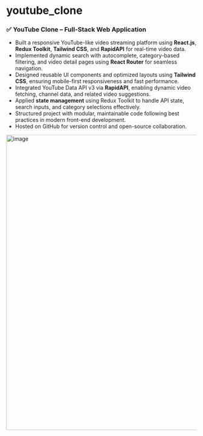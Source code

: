 # youtube_clone

### ✅ **YouTube Clone – Full-Stack Web Application**

* Built a responsive YouTube-like video streaming platform using **React.js**, **Redux Toolkit**, **Tailwind CSS**, and **RapidAPI** for real-time video data.
* Implemented dynamic search with autocomplete, category-based filtering, and video detail pages using **React Router** for seamless navigation.
* Designed reusable UI components and optimized layouts using **Tailwind CSS**, ensuring mobile-first responsiveness and fast performance.
* Integrated YouTube Data API v3 via **RapidAPI**, enabling dynamic video fetching, channel data, and related video suggestions.
* Applied **state management** using Redux Toolkit to handle API state, search inputs, and category selections effectively.
* Structured project with modular, maintainable code following best practices in modern front-end development.
* Hosted on GitHub for version control and open-source collaboration.

<img width="1520" height="779" alt="image" src="https://github.com/user-attachments/assets/77c6a969-fafe-4a67-bdd5-bac5bfc23e21" />




